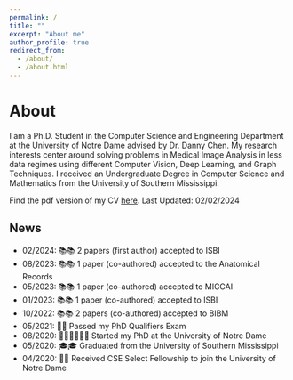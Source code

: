 ```yaml
---
permalink: /
title: ""
excerpt: "About me"
author_profile: true
redirect_from: 
  - /about/
  - /about.html
---
```


About
======

I am a Ph.D. Student in the Computer Science and Engineering Department at the University of Notre Dame advised by Dr. Danny Chen. My research interests center around solving problems in Medical Image Analysis in less data regimes using different Computer Vision, Deep Learning, and Graph Techniques. I received an Undergraduate Degree in Computer Science and Mathematics from the University of Southern Mississippi.

Find the pdf version of my CV <a href="Nsapkota_CV.pdf" target="_blank" rel="noopener noreferrer">here</a>. Last Updated: 02/02/2024 

News
------
* 02/2024: 📚📚 2 papers (first author) accepted to ISBI
* 08/2023: 📚📚 1 paper (co-authored) accepted to the Anatomical Records
* 05/2023: 📚📚 1 paper (co-authored) accepted to MICCAI
* 01/2023: 📚📚 1 paper (co-authored) accepted to ISBI
* 10/2022: 📚📚 2 papers (co-authored) accepted to BIBM
* 05/2021: 🎉🎉 Passed my PhD Qualifiers Exam
* 08/2020: 🧑🏻‍🏫🧑🏻‍🏫 Started my PhD at the University of Notre Dame
* 05/2020: 🎓🎓 Graduated from the University of Southern Mississippi 
* 04/2020: 🎉🎉 Received CSE Select Fellowship to join the University of Notre Dame



